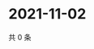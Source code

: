 # 2021-11-02

共 0 条

<!-- BEGIN WEIBO -->
<!-- 最后更新时间 Tue Nov 02 2021 03:00:58 GMT+0800 (China Standard Time) -->

<!-- END WEIBO -->
